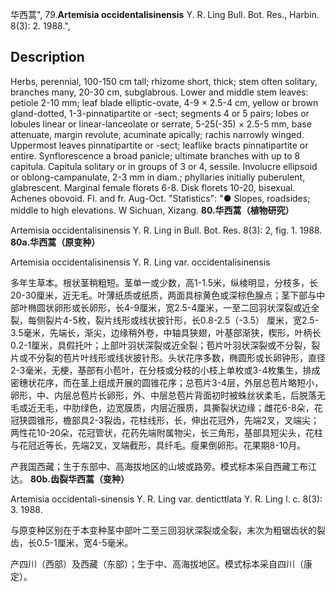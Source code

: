 华西蒿",
79.**Artemisia occidentalisinensis** Y. R. Ling Bull. Bot. Res., Harbin. 8(3): 2. 1988.",

## Description
Herbs, perennial, 100-150 cm tall; rhizome short, thick; stem often solitary, branches many, 20-30 cm, subglabrous. Lower and middle stem leaves: petiole 2-10 mm; leaf blade elliptic-ovate, 4-9 × 2.5-4 cm, yellow or brown gland-dotted, 1-3-pinnatipartite or -sect; segments 4 or 5 pairs; lobes or lobules linear or linear-lanceolate or serrate, 5-25(-35) × 2.5-5 mm, base attenuate, margin revolute, acuminate apically; rachis narrowly winged. Uppermost leaves pinnatipartite or -sect; leaflike bracts pinnatipartite or entire. Synflorescence a broad panicle; ultimate branches with up to 8 capitula. Capitula solitary or in groups of 3 or 4, sessile. Involucre ellipsoid or oblong-campanulate, 2-3 mm in diam.; phyllaries initially puberulent, glabrescent. Marginal female florets 6-8. Disk florets 10-20, bisexual. Achenes obovoid. Fl. and fr. Aug-Oct.
  "Statistics": "● Slopes, roadsides; middle to high elevations. W Sichuan, Xizang.
**80.华西蒿（植物研究）**

Artemisia occidentalisinensis Y. R. Ling in Bull. Bot. Res. 8(3): 2, fig. 1. 1988.
**80a.华西蒿（原变种）**

Artemisia occidentalisinensis Y. R. Ling var. occidentalisinensis

多年生草本。根状茎稍粗短。茎单一或少数，高1-1.5米，纵棱明显，分枝多，长20-30厘米，近无毛。叶薄纸质或纸质，两面具棕黄色或深棕色腺点；茎下部与中部叶椭圆状卵形或长卵形，长4-9厘米，宽2.5-4厘米，一至二回羽状深裂或近全裂，每侧裂片4-5枚，裂片线形或线状披针形，长0.8-2.5（-3.5） 厘米，宽2.5-3.5毫米，先端长，渐尖，边缘稍外卷，中轴具狭翅，叶基部渐狭，楔形，叶柄长0.2-1厘米，具假托叶；上部叶羽状深裂或近全裂；苞片叶羽状深裂或不分裂，裂片或不分裂的苞片叶线形或线状披针形。头状花序多数，椭圆形或长卵钟形，直径2-3毫米，无梗，基部有小苞叶，在分枝或分枝的小枝上单枚或3-4枚集生，排成密穗状花序，而在茎上组成开展的圆锥花序；总苞片3-4层，外层总苞片略短小，卵形，中、内层总苞片长卵形，外、中层总苞片背面初时被蛛丝状柔毛，后脱落无毛或近无毛，中肋绿色，边宽膜质，内层近膜质，具撕裂状边缘；雌花6-8朵，花冠狭圆锥形，檐部具2-3裂齿，花柱线形，长，伸出花冠外，先端2叉，叉端尖；两性花10-20朵，花冠管状，花药先端附属物尖，长三角形，基部具短尖头，花柱与花冠近等长，先端2叉，叉端截形，具纤毛。瘦果倒卵形。花果期8-10月。

产我国西藏；生于东部中、高海拔地区的山坡或路旁。模式标本采自西藏工布江达。
**80b.齿裂华西蒿（变种）**

Artemisia occidentali-sinensis Y. R. Ling var. denticttlata Y. R. Ling l. c. 8(3): 3. 1988.

与原变种区别在于本变种茎中部叶二至三回羽状深裂或全裂，末次为粗锯齿状的裂齿，长0.5-1厘米，宽4-5毫米。

产四川（西部）及西藏（东部）；生于中、高海拔地区。模式标本采自四川（康定）。
